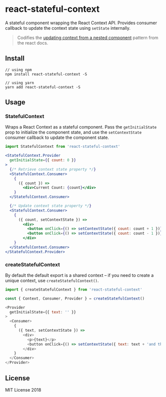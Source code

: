 # react-stateful-context

A stateful component wrapping the React Context API. Provides consumer callback to update the context state using `setState` internally.

> Codifies the [updating context from a nested component](https://reactjs.org/docs/context.html#updating-context-from-a-nested-component) pattern from the react docs.

## Install

```cli
// using npm
npm install react-stateful-context -S

// using yarn
yarn add react-stateful-context -S
```

## Usage

### StatefulContext

Wraps a React Context as a stateful component. Pass the `getInitialState` prop to initialize the component state, and use the `setContextState` consumer callback to update the component state.

```jsx
import StatefulContext from 'react-stateful-context'

<StatefulContext.Provider
  getInitialState={{ count: 0 }}
>
  {/* Retrieve context state property */}
  <StatefulContext.Consumer>
    {
      ({ count }) =>
        <div>Current Count: {count}</div>
    }
  </StatefulContext.Consumer>

  {/* Update context state property */}
  <StatefulContext.Consumer>
    {
      ({ count, setContextState }) =>
        <div>
          <button onClick={() => setContextState({ count: count + 1 })}>Add 1</button>
          <button onClick={() => setContextState({ count: count - 1 })}>Subtract 1</button>
        </div>
    }
  </StatefulContext.Consumer>
</StatefulContext.Provider>
```

### createStatefulContext

By default the default export is a shared context – if you need to create a unique context, use `createStatefulContext()`.

```js
import { createStatefulContext } from 'react-stateful-context'

const { Context, Consumer, Provider } = createStatefulContext()

<Provider
  getInitialState={{ text: '' }}
>
  <Consumer>
    {
      ({ text, setContextState }) =>
        <div>
          <p>{text}</p>
          <button onClick={() => setContextState({ text: text + 'and then. ' })}>Make it longer</button>
        </div>
    }
  </Consumer>
</Provider>
```

## License

MIT License 2018

